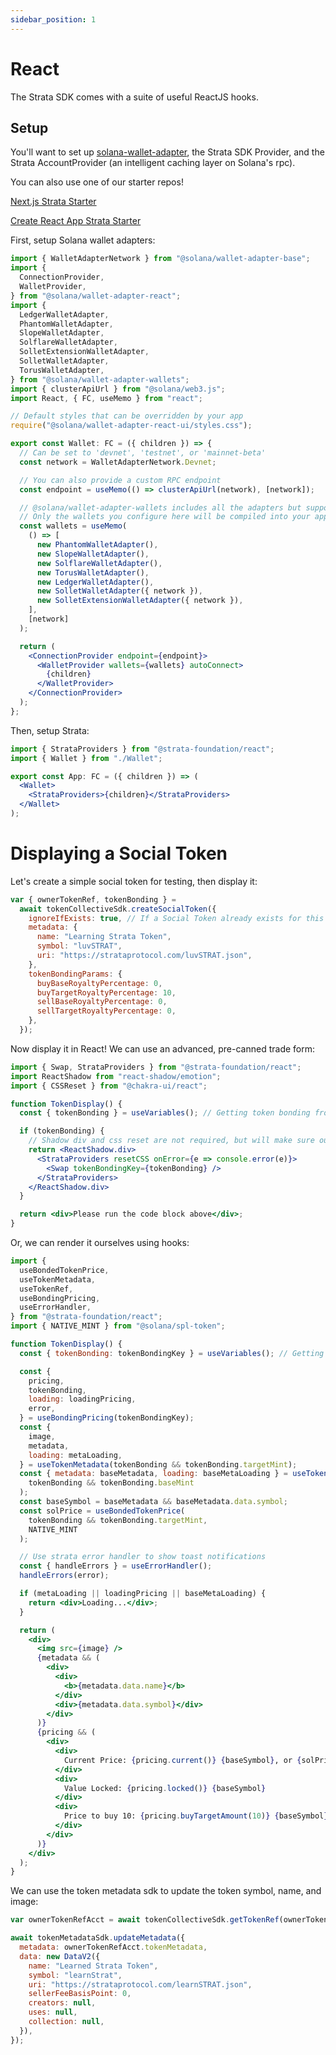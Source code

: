 ```yaml
---
sidebar_position: 1
---
```


# React

The Strata SDK comes with a suite of useful ReactJS hooks.

## Setup

You'll want to set up [solana-wallet-adapter](https://github.com/solana-labs/wallet-adapter), the Strata SDK Provider, and the Strata AccountProvider (an intelligent caching layer on Solana's rpc).

You can also use one of our starter repos!

[Next.js Strata Starter](https://github.com/StrataFoundation/react-strata-nextjs-starter)

[Create React App Strata Starter](https://github.com/StrataFoundation/react-strata-starter)

First, setup Solana wallet adapters:

```jsx
import { WalletAdapterNetwork } from "@solana/wallet-adapter-base";
import {
  ConnectionProvider,
  WalletProvider,
} from "@solana/wallet-adapter-react";
import {
  LedgerWalletAdapter,
  PhantomWalletAdapter,
  SlopeWalletAdapter,
  SolflareWalletAdapter,
  SolletExtensionWalletAdapter,
  SolletWalletAdapter,
  TorusWalletAdapter,
} from "@solana/wallet-adapter-wallets";
import { clusterApiUrl } from "@solana/web3.js";
import React, { FC, useMemo } from "react";

// Default styles that can be overridden by your app
require("@solana/wallet-adapter-react-ui/styles.css");

export const Wallet: FC = ({ children }) => {
  // Can be set to 'devnet', 'testnet', or 'mainnet-beta'
  const network = WalletAdapterNetwork.Devnet;

  // You can also provide a custom RPC endpoint
  const endpoint = useMemo(() => clusterApiUrl(network), [network]);

  // @solana/wallet-adapter-wallets includes all the adapters but supports tree shaking --
  // Only the wallets you configure here will be compiled into your application
  const wallets = useMemo(
    () => [
      new PhantomWalletAdapter(),
      new SlopeWalletAdapter(),
      new SolflareWalletAdapter(),
      new TorusWalletAdapter(),
      new LedgerWalletAdapter(),
      new SolletWalletAdapter({ network }),
      new SolletExtensionWalletAdapter({ network }),
    ],
    [network]
  );

  return (
    <ConnectionProvider endpoint={endpoint}>
      <WalletProvider wallets={wallets} autoConnect>
        {children}
      </WalletProvider>
    </ConnectionProvider>
  );
};
```

Then, setup Strata:

```jsx
import { StrataProviders } from "@strata-foundation/react";
import { Wallet } from "./Wallet";

export const App: FC = ({ children }) => (
  <Wallet>
    <StrataProviders>{children}</StrataProviders>
  </Wallet>
);
```

# Displaying a Social Token

Let's create a simple social token for testing, then display it:

```jsx async name=create_social
var { ownerTokenRef, tokenBonding } =
  await tokenCollectiveSdk.createSocialToken({
    ignoreIfExists: true, // If a Social Token already exists for this wallet, ignore.
    metadata: {
      name: "Learning Strata Token",
      symbol: "luvSTRAT",
      uri: "https://strataprotocol.com/luvSTRAT.json",
    },
    tokenBondingParams: {
      buyBaseRoyaltyPercentage: 0,
      buyTargetRoyaltyPercentage: 10,
      sellBaseRoyaltyPercentage: 0,
      sellTargetRoyaltyPercentage: 0,
    },
  });
```

Now display it in React! We can use an advanced, pre-canned trade form:

```js
import { Swap, StrataProviders } from "@strata-foundation/react";
import ReactShadow from "react-shadow/emotion";
import { CSSReset } from "@chakra-ui/react";
```

```jsx live
function TokenDisplay() {
  const { tokenBonding } = useVariables(); // Getting token bonding from above code;

  if (tokenBonding) {
    // Shadow div and css reset are not required, but will make sure our styles do not conflict with yours
    return <ReactShadow.div>
      <StrataProviders resetCSS onError={e => console.error(e)}>
        <Swap tokenBondingKey={tokenBonding} />
      </StrataProviders>
    </ReactShadow.div>
  }

  return <div>Please run the code block above</div>;
}
```

Or, we can render it ourselves using hooks:

```js
import {
  useBondedTokenPrice,
  useTokenMetadata,
  useTokenRef,
  useBondingPricing,
  useErrorHandler,
} from "@strata-foundation/react";
import { NATIVE_MINT } from "@solana/spl-token";
```

```jsx live
function TokenDisplay() {
  const { tokenBonding: tokenBondingKey } = useVariables(); // Getting tokenBonding from above

  const {
    pricing,
    tokenBonding,
    loading: loadingPricing,
    error,
  } = useBondingPricing(tokenBondingKey);
  const {
    image,
    metadata,
    loading: metaLoading,
  } = useTokenMetadata(tokenBonding && tokenBonding.targetMint);
  const { metadata: baseMetadata, loading: baseMetaLoading } = useTokenMetadata(
    tokenBonding && tokenBonding.baseMint
  );
  const baseSymbol = baseMetadata && baseMetadata.data.symbol;
  const solPrice = useBondedTokenPrice(
    tokenBonding && tokenBonding.targetMint,
    NATIVE_MINT
  );

  // Use strata error handler to show toast notifications
  const { handleErrors } = useErrorHandler();
  handleErrors(error);

  if (metaLoading || loadingPricing || baseMetaLoading) {
    return <div>Loading...</div>;
  }

  return (
    <div>
      <img src={image} />
      {metadata && (
        <div>
          <div>
            <b>{metadata.data.name}</b>
          </div>
          <div>{metadata.data.symbol}</div>
        </div>
      )}
      {pricing && (
        <div>
          <div>
            Current Price: {pricing.current()} {baseSymbol}, or {solPrice} SOL
          </div>
          <div>
            Value Locked: {pricing.locked()} {baseSymbol}
          </div>
          <div>
            Price to buy 10: {pricing.buyTargetAmount(10)} {baseSymbol}
          </div>
        </div>
      )}
    </div>
  );
}
```

We can use the token metadata sdk to update the token symbol, name, and image:

```jsx async name=update deps=create_social
var ownerTokenRefAcct = await tokenCollectiveSdk.getTokenRef(ownerTokenRef);

await tokenMetadataSdk.updateMetadata({
  metadata: ownerTokenRefAcct.tokenMetadata,
  data: new DataV2({
    name: "Learned Strata Token",
    symbol: "learnStrat",
    uri: "https://strataprotocol.com/learnSTRAT.json",
    sellerFeeBasisPoint: 0,
    creators: null,
    uses: null,
    collection: null,
  }),
});
```
